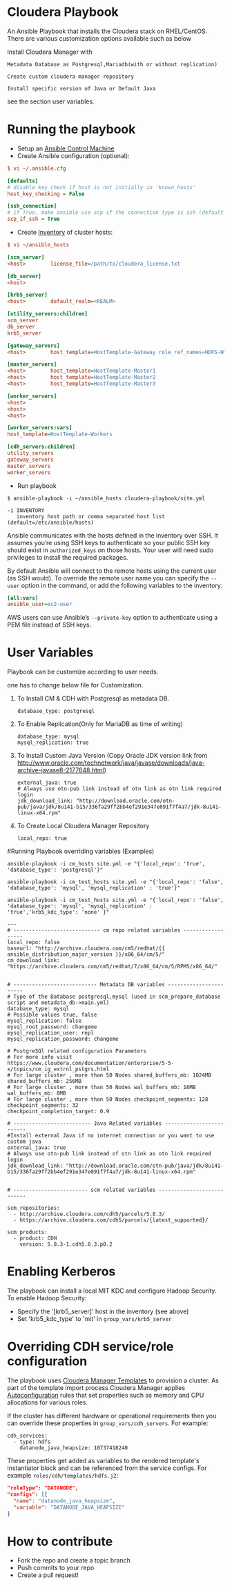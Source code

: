 # Cloudera Playbook 

An Ansible Playbook that installs the Cloudera stack on RHEL/CentOS. There are various customization options available such as below

Install Cloudera Manager with 

    Metadata Database as Postgresql,Mariadb(with or without replication)

    Create custom cloudera manager repository

    Install specific version of Java or Default Java


see the section user variables.

# Running the playbook

* Setup an [Ansible Control Machine](http://docs.ansible.com/ansible/intro_installation.html) 
* Create Ansible configuration (optional):

```ini
$ vi ~/.ansible.cfg

[defaults]
# disable key check if host is not initially in 'known_hosts'
host_key_checking = False

[ssh_connection]
# if True, make ansible use scp if the connection type is ssh (default is sftp)
scp_if_ssh = True
```

* Create [Inventory](http://docs.ansible.com/ansible/intro_inventory.html) of cluster hosts:

```ini
$ vi ~/ansible_hosts

[scm_server]
<host>        license_file=/path/to/cloudera_license.txt

[db_server]
<host>

[krb5_server]
<host>        default_realm=<REALM>

[utility_servers:children]
scm_server
db_server
krb5_server

[gateway_servers]
<host>        host_template=HostTemplate-Gateway role_ref_names=HDFS-HTTPFS-1

[master_servers]
<host>        host_template=HostTemplate-Master1
<host>        host_template=HostTemplate-Master2
<host>        host_template=HostTemplate-Master3

[worker_servers]
<host>
<host>
<host>

[worker_servers:vars]
host_template=HostTemplate-Workers

[cdh_servers:children]
utility_servers
gateway_servers
master_servers
worker_servers
```
    
* Run playbook
 
```shell
$ ansible-playbook -i ~/ansible_hosts cloudera-playbook/site.yml
    
-i INVENTORY
   inventory host path or comma separated host list (default=/etc/ansible/hosts)
```

Ansible communicates with the hosts defined in the inventory over SSH. It assumes you’re using SSH keys to authenticate so your public SSH key should exist in ``authorized_keys`` on those hosts. Your user will need sudo privileges to install the required packages.

By default Ansible will connect to the remote hosts using the current user (as SSH would). To override the remote user name you can specify the ``--user`` option in the command, or add the following variables to the inventory:

```ini
[all:vars]
ansible_user=ec2-user
```

AWS users can use Ansible’s ``--private-key`` option to authenticate using a PEM file instead of SSH keys.

# User Variables

Playbook can be customize according to user needs.

one has to change below file for Customization.

1. To Install CM & CDH with Postgresql as metadata DB.

    ```
    database_type: postgresql
    ```
2. To Enable Replication(Only for MariaDB as time of writing)

    ```
    database_type: mysql
    mysql_replication: true
    ```
3. To Install Custom Java Version (Copy Oracle JDK version link from             http://www.oracle.com/technetwork/java/javase/downloads/java-archive-javase8-2177648.html)

    ```
    external_java: true
    # Always use otn-pub link instead of otn link as otn link required login
    jdk_download_link: "http://download.oracle.com/otn-pub/java/jdk/8u141-b15/336fa29ff2bb4ef291e347e091f7f4a7/jdk-8u141-linux-x64.rpm"
    ```

4. To Create Local Cloudera Manager Repository

    ```
    local_repo: true
    ```


#Running Playbook overriding variables (Examples)

```
ansible-playbook -i cm_hosts site.yml -e "{'local_repo': 'true', 'database_type': 'postgresql'}"

ansible-playbook -i cm_test_hosts site.yml -e "{'local_repo': 'false', 'database_type': 'mysql', 'mysql_replication' : 'true'}"

ansible-playbook -i cm_test_hosts site.yml -e "{'local_repo': 'false', 'database_type': 'mysql', 'mysql_replication' : 'true','krb5_kdc_type': 'none' }"

```



```
---
# ---------------------------- cm repo related variables ------------------
local_repo: false
baseurl: "http://archive.cloudera.com/cm5/redhat/{{ ansible_distribution_major_version }}/x86_64/cm/5/"
cm_download_link: "https://archive.cloudera.com/cm5/redhat/7/x86_64/cm/5/RPMS/x86_64/"


# --------------------------- Metadata DB variables -----------------------
# Type of the Database postgresql,mysql (used in scm_prepare_database script and metadata_db->main.yml)
database_type: mysql
# Possible values true, false
mysql_replication: false
mysql_root_password: changeme
mysql_replication_user: repl
mysql_replication_password: changeme

# PostgreSQl related configuration Parameters
# For more info visit https://www.cloudera.com/documentation/enterprise/5-5-x/topics/cm_ig_extrnl_pstgrs.html
# For large cluster , more than 50 Nodes shared_buffers_mb: 1024MB
shared_buffers_mb: 256MB
# For large cluster , more than 50 Nodes wal_buffers_mb: 16MB
wal_buffers_mb: 8MB
# For large cluster , more than 50 Nodes checkpoint_segments: 128
checkpoint_segments: 32
checkpoint_completion_target: 0.9

# ------------------------- Java Related variables -------------------------
#Install external Java if no internet connection or you want to use custom java
external_java: true
# Always use otn-pub link instead of otn link as otn link required login
jdk_download_link: "http://download.oracle.com/otn-pub/java/jdk/8u141-b15/336fa29ff2bb4ef291e347e091f7f4a7/jdk-8u141-linux-x64.rpm"


# ------------------------ scm related variables ---------------------------

scm_repositories:
  - http://archive.cloudera.com/cdh5/parcels/5.8.3/
  - https://archive.cloudera.com/cdh5/parcels/{latest_supported}/

scm_products:
  - product: CDH
    version: 5.8.3-1.cdh5.8.3.p0.2

```

# Enabling Kerberos

The playbook can install a local MIT KDC and configure Hadoop Security. To enable Hadoop Security:

* Specify the '[krb5_server]' host in the inventory (see above)
* Set 'krb5_kdc_type' to 'mit' in ``group_vars/krb5_server``

# Overriding CDH service/role configuration

The playbook uses [Cloudera Manager Templates](https://www.cloudera.com/documentation/enterprise/latest/topics/install_cluster_template.html) to provision a cluster.
As part of the template import process Cloudera Manager applies [Autoconfiguration](https://www.cloudera.com/documentation/enterprise/latest/topics/cm_mc_autoconfig.html)
rules that set properties such as memory and CPU allocations for various roles.

If the cluster has different hardware or operational requirements then you can override these properties in ``group_vars/cdh_servers``. 
For example:

```
cdh_services:
  - type: hdfs        
    datanode_java_heapsize: 10737418240
```

These properties get added as variables to the rendered template's instantiator block and can be referenced from the service configs.
For example ``roles/cdh/templates/hdfs.j2``:

```json
"roleType": "DATANODE",
"configs": [{
  "name": "datanode_java_heapsize",
  "variable": "DATANODE_JAVA_HEAPSIZE"
}
```

# How to contribute

* Fork the repo and create a topic branch
* Push commits to your repo
* Create a pull request!
